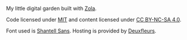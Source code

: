 My little digital garden built with [Zola](https://www.getzola.org).

Code licensed under [MIT](./license) and content licensed under [CC BY-NC-SA 4.0](https://creativecommons.org/licenses/by-nc-sa/4.0)</a>.

Font used is [Shantell Sans](https://shantellsans.com/). 
Hosting is provided by [Deuxfleurs](https://deuxfleurs.fr).
